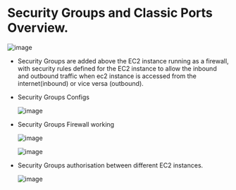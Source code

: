 # Security Groups and Classic Ports Overview.
  
  ![image](https://github.com/user-attachments/assets/171ba827-3977-433e-8da9-3677fadc103e)
       
- Security Groups are added above the EC2 instance running as a firewall, with security rules defined for the EC2 instance to allow the inbound and outbound traffic when ec2 instance is accessed from the internet(inbound) or vice versa (outbound).

- Security Groups Configs

  ![image](https://github.com/user-attachments/assets/f2fd66dd-ab96-4929-9b07-0a1f04539081)

- Security Groups Firewall working

  ![image](https://github.com/user-attachments/assets/adbacd36-919e-43cf-af6a-63ac2c16d0a5)

  ![image](https://github.com/user-attachments/assets/538a47b6-5928-4d64-8431-66b806476698)

- Security Groups authorisation between different EC2 instances.

  ![image](https://github.com/user-attachments/assets/e64989ed-0003-4463-b82e-cbf98598cdb3)
  


